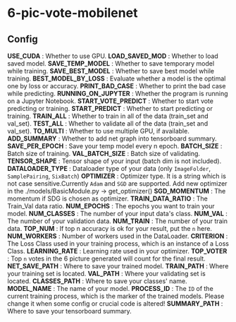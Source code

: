 # 6-pic-vote-mobilenet

## Config

**USE_CUDA** : Whether to use GPU.
**LOAD_SAVED_MOD** : Whether to load saved model.
**SAVE_TEMP_MODEL** : Whether to save temporary model while training.
**SAVE_BEST_MODEL** : Whether to save best model while training.
**BEST_MODEL_BY_LOSS** : Evaluate whether a model is the optimal one by loss or accuracy.
**PRINT_BAD_CASE** : Whether to print the bad case while predicting.
**RUNNING_ON_JUPYTER** : Whether the program is running on a Jupyter Notebook.
**START_VOTE_PREDICT** : Whether to start vote predicting or training.
**START_PREDICT** : Whether to start predicting or training.
**TRAIN_ALL** : Whether to train in all of the data (train_set and val_set).
**TEST_ALL** : Whether to validate all of the data (train_set and val_set).
**TO_MULTI** : Whether to use multiple GPU, if available.
**ADD_SUMMARY** : Whether to add net graph into tensorboard summary.
**SAVE_PER_EPOCH** : Save your temp model every n epoch.
**BATCH_SIZE** : Batch size of training.
**VAL_BATCH_SIZE** : Batch size of validating.
**TENSOR_SHAPE** : Tensor shape of your input (batch dim is not included).
**DATALOADER_TYPE** : Dataloader type of your data (only `ImageFolder`, `SamplePairing`, `SixBatch`)
**OPTIMIZER** : Optimizer type. It is a string which is not case sensitive.Currently `Adam` and `SGD` are supported. Add new optimizer in the ./models/BasicModule.py -> get_optimizer()
**SGD_MOMENTUM** : The momentum if SDG is chosen as optimizer.
**TRAIN_DATA_RATIO** : The Train_Val data ratio.
**NUM_EPOCHS** : The epochs you want to train your model.
**NUM_CLASSES** : The number of your input data's class.
**NUM_VAL** : The number of your validation data.
**NUM_TRAIN** : The number of your train data.
**TOP_NUM** : If top n accuracy is ok for your result, put the `n` here.
**NUM_WORKERS** : Number of workers used in the DataLoader.
**CRITERION** : The Loss Class used in your training process, which is an instance of a Loss Class.
**LEARNING_RATE** : Learning rate used in your optimizer.
**TOP_VOTER** : Top `n` votes in the 6 picture generated will count for the final result.
**NET_SAVE_PATH** : Where to save your trained model.
**TRAIN_PATH** : Where your training set is located.
**VAL_PATH** : Where your validating set is located.
**CLASSES_PATH** : Where to save your classes' name.
**MODEL_NAME** : The name of your model.
**PROCESS_ID** : The `ID` of the current training process, which is the marker of the trained models. Please change it when some config or crucial code is altered!
**SUMMARY_PATH** : Where to save your tensorboard summary.